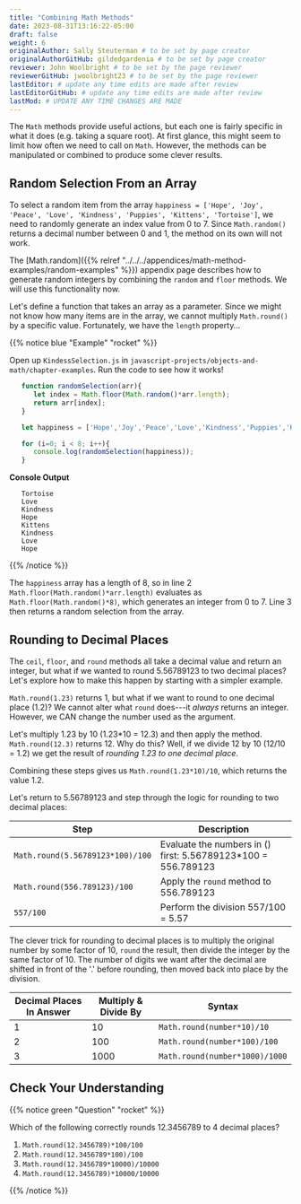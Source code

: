 ```yaml
---
title: "Combining Math Methods"
date: 2023-08-31T13:16:22-05:00
draft: false
weight: 6
originalAuthor: Sally Steuterman # to be set by page creator
originalAuthorGitHub: gildedgardenia # to be set by page creator
reviewer: John Woolbright # to be set by the page reviewer
reviewerGitHub: jwoolbright23 # to be set by the page reviewer
lastEditor: # update any time edits are made after review
lastEditorGitHub: # update any time edits are made after review
lastMod: # UPDATE ANY TIME CHANGES ARE MADE
---
```


The `Math` methods provide useful actions, but each one is fairly specific in
what it does (e.g. taking a square root). At first glance, this might seem to
limit how often we need to call on `Math`. However, the methods can be
manipulated or combined to produce some clever results.

## Random Selection From an Array

To select a random item from the array ``happiness = ['Hope', 'Joy', 'Peace',
'Love', 'Kindness', 'Puppies', 'Kittens', 'Tortoise']``, we need to randomly
generate an index value from 0 to 7. Since `Math.random()` returns a
decimal number between 0 and 1, the method on its own will not work.

The [Math.random]({{% relref "../../../appendices/math-method-examples/random-examples" %}}) appendix page describes how to
generate random integers by combining the `random` and `floor` methods. We
will use this functionality now.

Let's define a function that takes an array as a parameter. Since we might not
know how many items are in the array, we cannot multiply `Math.round()` by a
specific value.  Fortunately, we have the `length` property…

{{% notice blue "Example" "rocket" %}}

Open up `KindessSelection.js` in `javascript-projects/objects-and-math/chapter-examples`. Run the code to see how it works!

   ```js {linenos=true}
      function randomSelection(arr){
         let index = Math.floor(Math.random()*arr.length);
         return arr[index];
      }

      let happiness = ['Hope','Joy','Peace','Love','Kindness','Puppies','Kittens','Tortoise'];

      for (i=0; i < 8; i++){
         console.log(randomSelection(happiness));
      }
   ```

   **Console Output**

   ```console
      Tortoise
      Love
      Kindness
      Hope
      Kittens
      Kindness
      Love
      Hope
   ```

{{% /notice %}}

The `happiness` array has a length of 8, so in line 2
`Math.floor(Math.random()*arr.length)` evaluates as
`Math.floor(Math.random()*8)`, which generates an integer from 0 to 7.
Line 3 then returns a random selection from the array.

## Rounding to Decimal Places

The `ceil`, `floor`, and `round` methods all take a decimal value and
return an integer, but what if we wanted to round 5.56789123 to two decimal
places? Let's explore how to make this happen by starting with a simpler
example.

`Math.round(1.23)` returns 1, but what if we want to round to one decimal
place (1.2)? We cannot alter what `round` does---it *always* returns an
integer. However, we CAN change the number used as the argument.

Let's multiply 1.23 by 10 (1.23*10  = 12.3) and then apply the method.
`Math.round(12.3)` returns 12. Why do this? Well, if we divide 12 by 10
(12/10 = 1.2) we get the result of *rounding 1.23 to one decimal place*.

Combining these steps gives us `Math.round(1.23*10)/10`, which returns the
value 1.2.

Let's return to 5.56789123 and step through the logic for rounding to two
decimal places:

| Step | Description |
|------|-------------|
| `Math.round(5.56789123*100)/100` | Evaluate the numbers in () first: 5.56789123\*100 = 556.789123 |
| `Math.round(556.789123)/100` | Apply the `round` method to 556.789123 |
| `557/100` | Perform the division 557/100 = 5.57 |

The clever trick for rounding to decimal places is to multiply the original
number by some factor of 10, `round` the result, then divide the integer by
the same factor of 10. The number of digits we want after the decimal are
shifted in front of the '.' before rounding, then moved back into place by the
division.

| Decimal Places In Answer | Multiply & Divide By | Syntax |
|--------------------------|----------------------|--------|
| 1 | 10 | `Math.round(number*10)/10` |
| 2 | 100 | `Math.round(number*100)/100` |
| 3 | 1000 | `Math.round(number*1000)/1000` |

## Check Your Understanding

{{% notice green "Question" "rocket" %}}

   Which of the following correctly rounds 12.3456789 to 4 decimal places?

   1. `Math.round(12.3456789)*100/100`
   1. `Math.round(12.3456789*100)/100`
   1. `Math.round(12.3456789*10000)/10000`
   1. `Math.round(12.3456789)*10000/10000`

{{% /notice %}}